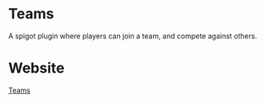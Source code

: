 # Teams
A spigot plugin where players can join a team, and compete against others.

# Website
<a href="www.panjaco.com/plugins/Teams.html">Teams</a>
